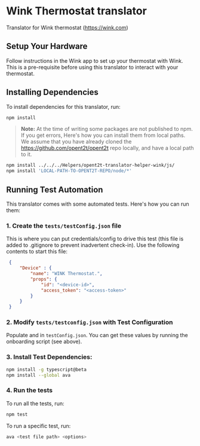 # Wink Thermostat translator
Translator for Wink thermostat (https://wink.com)

## Setup Your Hardware
Follow instructions in the Wink app to set up your thermostat with Wink. This is a pre-requisite
before using this translator to interact with your thermostat.

## Installing Dependencies
To install dependencies for this translator, run:

```bash
npm install
```

> **Note:** At the time of writing some packages are not published to npm. If you get errors, 
  Here's how you can install them from local paths. We assume that you have already cloned the
  https://github.com/opent2t/opent2t repo locally, and have a local path to it.

```bash
npm install ../../../Helpers/opent2t-translator-helper-wink/js/
npm install 'LOCAL-PATH-TO-OPENT2T-REPO/node/*'
```

## Running Test Automation
This translator comes with some automated tests. Here's how you can run them:

### 1. Create the `tests/testConfig.json` file
This is where you can put credentials/config to drive this test (this file is added to .gitignore
to prevent inadvertent check-in). Use the following contents to start this file:

   ```json
    {
        "Device" : {
            "name": "WINK Thermostat.",
            "props": { 
                "id": "<device-id>", 
                "access_token": "<access-token>" 
            }
        }
    }
   ```

### 2. Modify `tests/testconfig.json` with Test Configuration
Populate <device-id> and <access-token> in `testConfig.json`. You can get these values by running
the onboarding script (see above).

### 3. Install Test Dependencies:

```bash
npm install -g typescript@beta
npm install --global ava
```

### 4. Run the tests

To run all the tests, run:

```bash
npm test
```

To run a specific test, run:

```bash
ava <test file path> <options>
```

